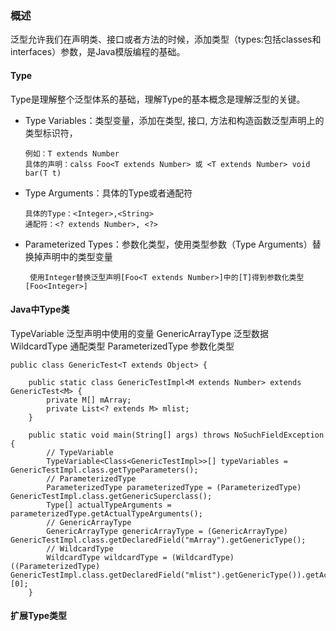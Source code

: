### 概述

泛型允许我们在声明类、接口或者方法的时候，添加类型（types:包括classes和interfaces）参数，是Java模版编程的基础。

#### Type

Type是理解整个泛型体系的基础，理解Type的基本概念是理解泛型的关键。

- Type Variables：类型变量，添加在类型, 接口, 方法和构造函数泛型声明上的类型标识符，

  ```
  例如：T extends Number
  具体的声明：calss Foo<T extends Number> 或 <T extends Number> void bar(T t)
  ```


- Type Arguments：具体的Type或者通配符

  ```
  具体的Type：<Integer>,<String>
  通配符：<? extends Number>, <?>
  ```

- Parameterized Types：参数化类型，使用类型参数（Type Arguments）替换掉声明中的类型变量

  ```
   使用Integer替换泛型声明[Foo<T extends Number>]中的[T]得到参数化类型 [Foo<Integer>]
  ```

#### Java中Type类

TypeVariable 泛型声明中使用的变量
GenericArrayType 泛型数据
WildcardType 通配类型
ParameterizedType 参数化类型

```
public class GenericTest<T extends Object> {

    public static class GenericTestImpl<M extends Number> extends GenericTest<M> {
        private M[] mArray;
        private List<? extends M> mlist;
    }

    public static void main(String[] args) throws NoSuchFieldException {
        // TypeVariable
        TypeVariable<Class<GenericTestImpl>>[] typeVariables = GenericTestImpl.class.getTypeParameters();
        // ParameterizedType
        ParameterizedType parameterizedType = (ParameterizedType) GenericTestImpl.class.getGenericSuperclass();
        Type[] actualTypeArguments = parameterizedType.getActualTypeArguments();
        // GenericArrayType
        GenericArrayType genericArrayType = (GenericArrayType) GenericTestImpl.class.getDeclaredField("mArray").getGenericType();
        // WildcardType
        WildcardType wildcardType = (WildcardType) ((ParameterizedType) GenericTestImpl.class.getDeclaredField("mlist").getGenericType()).getActualTypeArguments()[0];
    }

```

#### 扩展Type类型